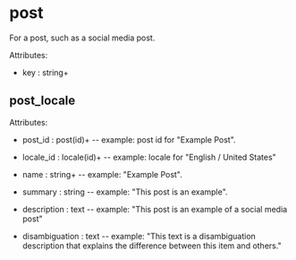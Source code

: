 # post

For a post, such as a social media post.

Attributes:

* key : string+


## post_locale

Attributes:

* post_id : post(id)+ -- example: post id for "Example Post".

* locale_id : locale(id)+ -- example: locale for "English / United States"

* name : string+ -- example: "Example Post".

* summary : string -- example: "This post is an example".

* description : text -- example: "This post is an example of a social media post"

* disambiguation : text -- example: "This text is a disambiguation description that explains the difference between this item and others."
